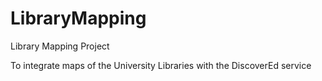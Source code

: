 # LibraryMapping
Library Mapping Project

To integrate maps of the University Libraries with the DiscoverEd service
